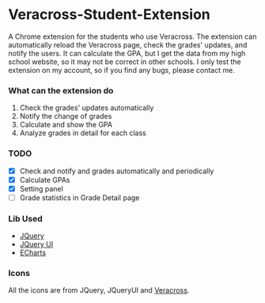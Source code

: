 # Veracross-Student-Extension
A Chrome extension for the students who use Veracross.
The extension can automatically reload the Veracross page, check the grades' updates, and notify the users.
It can calculate the GPA, but I get the data from my high school website, so it may not be correct in other schools.
I only test the extension on my account, so if you find any bugs, please contact me.

### What can the extension do
1. Check the grades' updates automatically
2. Notify the change of grades
3. Calculate and show the GPA
4. Analyze grades in detail for each class

### TODO
 - [X] Check and notify and grades automatically and periodically
 - [X] Calculate GPAs
 - [X] Setting panel
 - [ ] Grade statistics in Grade Detail page

### Lib Used
 - [JQuery](https://jquery.com/)
 - [JQuery UI](https://jqueryui.com/)
 - [ECharts](https://github.com/ecomfe/echarts)

### Icons
All the icons are from JQuery, JQueryUI and [Veracross](http://veracross.github.io/nucleo-icons/glyph/).
